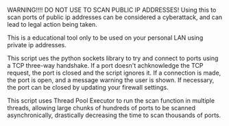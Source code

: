 WARNING!!!!
DO NOT USE TO SCAN PUBLIC IP ADDRESSES!
Using this to scan ports of public ip addresses can be considered a cyberattack, and can lead to legal action being taken.

This is a educational tool only to be used on your personal LAN using private ip addresses.

This script ues the python sockets library to try and connect to ports using a TCP three-way handshake. If a port doesn't achknowledge the TCP
request, the port is closed and the script ignores it. If a connection is made, the port is open, and a message warning the user is shown.
If necessary, the port can be closed by updating your firewall settings.

This script uses Thread Pool Executor to run the scan function in multiple threads, allowing large chunks of hundreds of ports to be scanned
asynchronically, drastically decreasing the time to scan thousands of ports.
